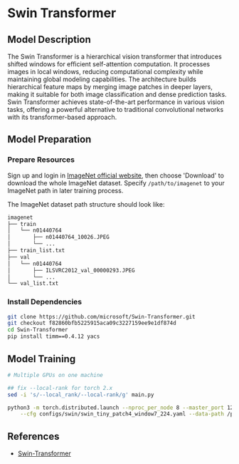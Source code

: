 # Swin Transformer

## Model Description

The Swin Transformer is a hierarchical vision transformer that introduces shifted windows for efficient self-attention
computation. It processes images in local windows, reducing computational complexity while maintaining global modeling
capabilities. The architecture builds hierarchical feature maps by merging image patches in deeper layers, making it
suitable for both image classification and dense prediction tasks. Swin Transformer achieves state-of-the-art
performance in various vision tasks, offering a powerful alternative to traditional convolutional networks with its
transformer-based approach.

## Model Preparation

### Prepare Resources

Sign up and login in [ImageNet official website](https://www.image-net.org/index.php), then choose 'Download' to
download the whole ImageNet dataset. Specify `/path/to/imagenet` to your ImageNet path in later training process.

The ImageNet dataset path structure should look like:

```bash
imagenet
├── train
│   └── n01440764
│       ├── n01440764_10026.JPEG
│       └── ...
├── train_list.txt
├── val
│   └── n01440764
│       ├── ILSVRC2012_val_00000293.JPEG
│       └── ...
└── val_list.txt
```

### Install Dependencies

```bash
git clone https://github.com/microsoft/Swin-Transformer.git
git checkout f82860bfb5225915aca09c3227159ee9e1df874d
cd Swin-Transformer
pip install timm==0.4.12 yacs
```

## Model Training

```bash
# Multiple GPUs on one machine

## fix --local-rank for torch 2.x
sed -i 's/--local_rank/--local-rank/g' main.py

python3 -m torch.distributed.launch --nproc_per_node 8 --master_port 12345  main.py \
    --cfg configs/swin/swin_tiny_patch4_window7_224.yaml --data-path /path/to/imagenet --batch-size 128
```

## References

- [Swin-Transformer](https://github.com/microsoft/Swin-Transformer)
